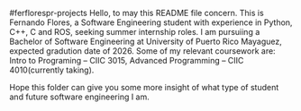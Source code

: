 #ferflorespr-projects
Hello, to may this README file concern. 
This is Fernando Flores, a Software Engineering student with experience in Python, C++, C and ROS, seeking summer internship roles.
I am pursuiing a Bachelor of Software Engineering at University of Puerto Rico Mayaguez, expected gradution date of 2026. 
Some of my relevant coursework are: Intro to Programing – CIIC 3015, Advanced Programming – CIIC 4010(currently taking).

Hope this folder can give you some more insight of what type of student and future software engineering I am. 